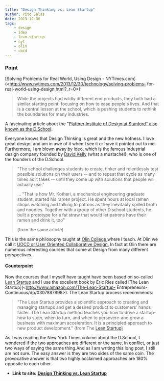```yaml
---
title: "Design Thinking vs. Lean Startup"
author: Pito Salas
date: 2013-12-30
tags:
    - design
    - ideo
    - lean-startup
    - nyt
    - olin
    - uocd
---
```




### Point

[Solving Problems for Real World, Using Design -
NYTimes.com](<http://www.nytimes.com/2013/12/30/technology/solving-problems-
for-real-world-using-design.html?_r=0>):

> While the projects had wildly different end products, they both had a
> similar starting point: focusing on how to ease people's lives. And that is
> a central lesson at the school, which is pushing students to rethink the
> boundaries for many industries.

A fascinating article about the "[Plattner Institute of Design at Stanford"
also known as the D.School](<http://dschool.stanford.edu>).

 Everyone knows that Design Thinking is great and the new hotness. I love
great design, and am in awe of it when I see it or have it pointed out to me.
Furthermore, I am blown away by Ideo, which is the famous industrial design
company founded by [David Kelly](<http://www.ideo.com/people/david-kelley>)
(what a mustache!), who is one of the founders of the D.School.

> "The school challenges students to create, tinker and relentlessly test
> possible solutions on their users -- and to repeat that cycle as many times
> as it takes -- until they come up with solutions that people will actually
> use."
>
> … "That is how Mr. Kothari, a mechanical engineering graduate student,
> started his ramen project. He spent hours at local ramen shops watching and
> talking to patrons as they inevitably spilled broth and noodles. Together
> with a group of other D.school students, he built a prototype for a fat
> straw that would let patrons have their ramen and drink it, too"
>
> (from the same article)

This is the same philosophy taught at [Olin College
](<http://www.olin.edu>)where I teach. At Olin we call it [UOCD or User
Oriented Collaborative Design.](<http://design.olin.edu/courses/uocd/>) In
fact at Olin there are numerous interesting courses that come at Design from
many different perspectives.

#### Counterpoint

Now the courses that I myself have taught have been based on so-called [Lean
Startup](<http://theleanstartup.com>) and I use the excellent book by Eric
Ries called [The Lean Startup](<http://www.amazon.com/The-Lean-Startup-
Entrepreneurs-Continuous/dp/0307887898>). The Lean Startup process
receommends:

> "The Lean Startup provides a scientific approach to creating and managing
> startups and get a desired product to customers' hands faster. The Lean
> Startup method teaches you how to drive a startup-how to steer, when to
> turn, and when to persevere-and grow a business with maximum acceleration.
> It is a principled approach to new product development." (from The [Lean
> Startup)](<http://theleanstartup.com/principles>)

As I was reading the New York Times column about the D.School, I wondered if
the two approaches are different or the same, in conflict, or just two ways of
saying the same thing.And as I am writing this long post, I still am not sure.
The easy answer is they are two sides of the same coin. The provocative answer
is that two highly acclaimed approaches are 180% opposite to each other.


* **Link to site:** **[Design Thinking vs. Lean Startup](None)**
